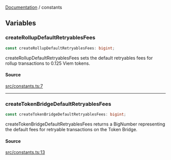 [Documentation](README.md) / constants

## Variables

### createRollupDefaultRetryablesFees

```ts
const createRollupDefaultRetryablesFees: bigint;
```

createRollupDefaultRetryablesFees sets the default retryables fees for rollup
transactions to 0.125 Viem tokens.

#### Source

[src/constants.ts:7](https://github.com/anegg0/arbitrum-orbit-sdk/blob/763a3f41e7ea001cbb6fe81ac11cc794b4a0f94d/src/constants.ts#L7)

---

### createTokenBridgeDefaultRetryablesFees

```ts
const createTokenBridgeDefaultRetryablesFees: bigint;
```

createTokenBridgeDefaultRetryablesFees returns a BigNumber
representing the default fees for retryable transactions on the Token Bridge.

#### Source

[src/constants.ts:13](https://github.com/anegg0/arbitrum-orbit-sdk/blob/763a3f41e7ea001cbb6fe81ac11cc794b4a0f94d/src/constants.ts#L13)
